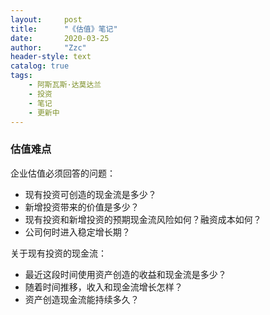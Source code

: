 ```yaml
---
layout:     post
title:      "《估值》笔记"
date:       2020-03-25
author:     "Zzc"
header-style: text
catalog: true
tags:
    - 阿斯瓦斯·达莫达兰
    - 投资
    - 笔记
    - 更新中
---
```


### 估值难点

企业估值必须回答的问题：
- 现有投资可创造的现金流是多少？
- 新增投资带来的价值是多少？
- 现有投资和新增投资的预期现金流风险如何？融资成本如何？
- 公司何时进入稳定增长期？

关于现有投资的现金流：
- 最近这段时间使用资产创造的收益和现金流是多少？
- 随着时间推移，收入和现金流增长怎样？
- 资产创造现金流能持续多久？

